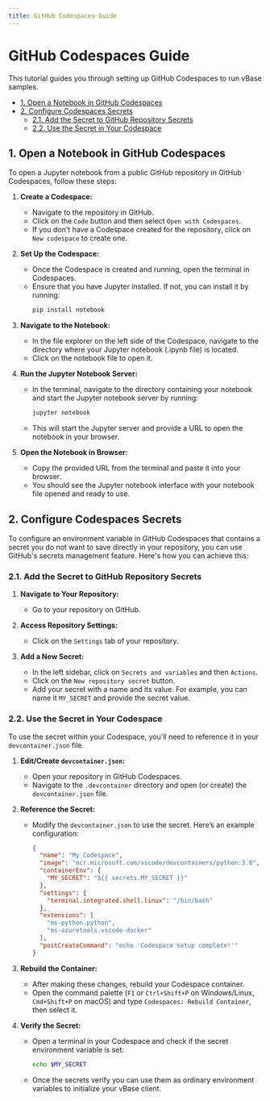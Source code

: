 ```yaml
---
title: GitHub Codespaces Guide
---
```


<!-- omit in toc -->
# GitHub Codespaces Guide

This tutorial guides you through setting up GitHub Codespaces to run vBase samples.

- [1. Open a Notebook in GitHub Codespaces](github_codespaces_guide.md#open-a-notebook-in-github-codespaces)
- [2. Configure Codespaces Secrets](github_codespaces_guide.md#configure-codespaces-secrets)
  - [2.1. Add the Secret to GitHub Repository Secrets](github_codespaces_guide.md#add-the-secret-to-github-repository-secrets)
  - [2.2. Use the Secret in Your Codespace](github_codespaces_guide.md#use-the-secret-in-your-codespace)

## 1. Open a Notebook in GitHub Codespaces<a href="#open-a-notebook-in-github-codespaces" id="open-a-notebook-in-github-codespaces"></a>

To open a Jupyter notebook from a public GitHub repository in GitHub Codespaces, follow these steps:

1. **Create a Codespace:**
   - Navigate to the repository in GitHub.
   - Click on the `Code` button and then select `Open with Codespaces`.
   - If you don't have a Codespace created for the repository, click on `New codespace` to create one.

2. **Set Up the Codespace:**
   - Once the Codespace is created and running, open the terminal in Codespaces.
   - Ensure that you have Jupyter installed. If not, you can install it by running:
     ```bash
     pip install notebook
     ```

3. **Navigate to the Notebook:**
   - In the file explorer on the left side of the Codespace, navigate to the directory where your Jupyter notebook (.ipynb file) is located.
   - Click on the notebook file to open it.

4. **Run the Jupyter Notebook Server:**
   - In the terminal, navigate to the directory containing your notebook and start the Jupyter notebook server by running:
     ```bash
     jupyter notebook
     ```
   - This will start the Jupyter server and provide a URL to open the notebook in your browser.

5. **Open the Notebook in Browser:**
   - Copy the provided URL from the terminal and paste it into your browser.
   - You should see the Jupyter notebook interface with your notebook file opened and ready to use.

## 2. Configure Codespaces Secrets<a href="#configure-codespaces-secrets" id="configure-codespaces-secrets"></a>

To configure an environment variable in GitHub Codespaces that contains a secret you do not want to save directly in your repository, you can use GitHub's secrets management feature. Here's how you can achieve this:

### 2.1. Add the Secret to GitHub Repository Secrets<a href="#add-the-secret-to-github-repository-secrets" id="add-the-secret-to-github-repository-secrets"></a>

1. **Navigate to Your Repository:**
   - Go to your repository on GitHub.

2. **Access Repository Settings:**
   - Click on the `Settings` tab of your repository.

3. **Add a New Secret:**
   - In the left sidebar, click on `Secrets and variables` and then `Actions`.
   - Click on the `New repository secret` button.
   - Add your secret with a name and its value. For example, you can name it `MY_SECRET` and provide the secret value.

### 2.2. Use the Secret in Your Codespace<a href="#use-the-secret-in-your-codespace" id="use-the-secret-in-your-codespace"></a>

To use the secret within your Codespace, you'll need to reference it in your `devcontainer.json` file.

1. **Edit/Create `devcontainer.json`:**
   - Open your repository in GitHub Codespaces.
   - Navigate to the `.devcontainer` directory and open (or create) the `devcontainer.json` file.

2. **Reference the Secret:**
   - Modify the `devcontainer.json` to use the secret. Here’s an example configuration:
   
     ```json
     {
       "name": "My Codespace",
       "image": "mcr.microsoft.com/vscode/devcontainers/python:3.8",
       "containerEnv": {
         "MY_SECRET": "${{ secrets.MY_SECRET }}"
       },
       "settings": {
         "terminal.integrated.shell.linux": "/bin/bash"
       },
       "extensions": [
         "ms-python.python",
         "ms-azuretools.vscode-docker"
       ],
       "postCreateCommand": "echo 'Codespace setup complete!'"
     }
     ```

3. **Rebuild the Container:**
   - After making these changes, rebuild your Codespace container.
   - Open the command palette (`F1` or `Ctrl+Shift+P` on Windows/Linux, `Cmd+Shift+P` on macOS) and type `Codespaces: Rebuild Container`, then select it.

4. **Verify the Secret:**
   - Open a terminal in your Codespace and check if the secret environment variable is set:
     ```bash
     echo $MY_SECRET
     ```
   - Once the secrets verify you can use them as ordinary environment variables to initialize your vBase client.

